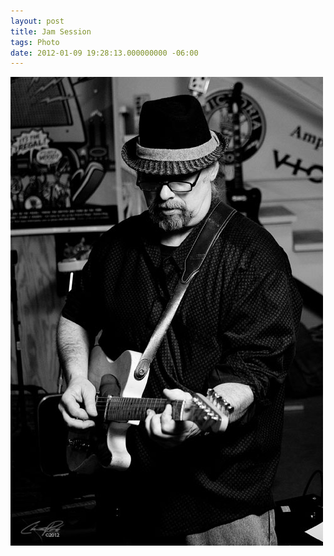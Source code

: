 ```yaml
---
layout: post
title: Jam Session
tags: Photo
date: 2012-01-09 19:28:13.000000000 -06:00
---
```

<img src="/images/CRW_3885.jpg" />
